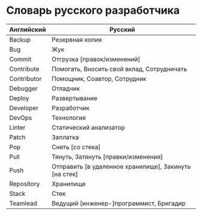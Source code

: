 # Словарь русского разработчика

|Английский|Русский|
|-|-|
|Backup|Резервная копия|
|Bug|Жук|
|Commit|Отгрузка [правок/изменений]|
|Contribute|Помогать, Вносить свой вклад, Сотрудничать|
|Contributor|Помощник, Соавтор, Сотрудник|
|Debugger|Отладчик|
|Deploy|Развертывание|
|Developer|Разработчик|
|DevOps|Технология|
|Linter|Статический анализатор|
|Patch|Заплатка|
|Pop|Снять [со стека]|
|Pull|Тянуть, Затянуть [правки/изменения]|
|Push|Отправить [в удаленное хранилище], Закинуть [на стек]|
|Repository|Хранилище|
|Stack|Стек|
|Teamlead|Ведущий [инженер-]программист, Бригадир|
